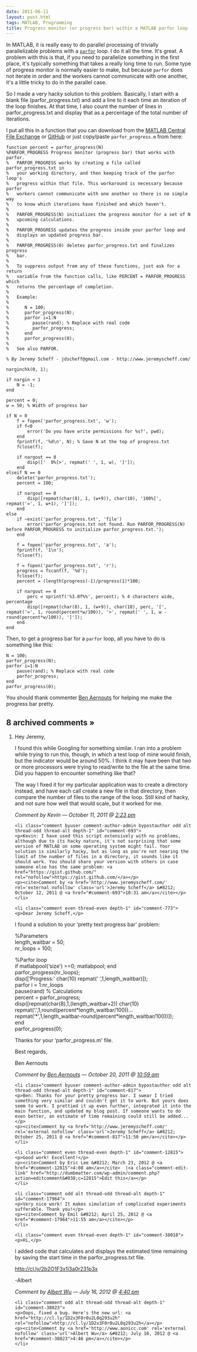 ```yaml
---
date: 2011-06-11
layout: post.html
tags: MATLAB, Programming
title: Progress monitor (or progress bar) within a MATLAB parfor loop
---
```


In MATLAB, it is really easy to do parallel processing of trivially parallelizable problems with a <a href="http://www.mathworks.com/help/toolbox/distcomp/parfor.html">`parfor`</a> loop. I do it all the time. It's great. A problem with this is that, if you need to parallelize something in the first place, it's typically something that takes a really long time to run. Some type of progress monitor is normally easier to make, but because `parfor` does not iterate in order and the workers cannot communicate with one another, it's a little tricky to do in the parallel case.

<!--more-->

So I made a very hacky solution to this problem. Basically, I start with a blank file (parfor_progress.txt) and add a line to it each time an iteration of the loop finishes. At that time, I also count the number of lines in parfor_progress.txt and display that as a percentage of the total number of iterations.

I put all this in a function that you can download from the <a href="http://www.mathworks.com/matlabcentral/fileexchange/32101">MATLAB Central File Exchange</a> or <a href="https://github.com/dumbmatter/parfor_progress">GitHub</a> or just copy/paste <code>parfor_progress.m</code> from here:

    function percent = parfor_progress(N)
    %PARFOR_PROGRESS Progress monitor (progress bar) that works with parfor.
    %   PARFOR_PROGRESS works by creating a file called parfor_progress.txt in
    %   your working directory, and then keeping track of the parfor loop's
    %   progress within that file. This workaround is necessary because parfor
    %   workers cannot communicate with one another so there is no simple way
    %   to know which iterations have finished and which haven't.
    %
    %   PARFOR_PROGRESS(N) initializes the progress monitor for a set of N
    %   upcoming calculations.
    %
    %   PARFOR_PROGRESS updates the progress inside your parfor loop and
    %   displays an updated progress bar.
    %
    %   PARFOR_PROGRESS(0) deletes parfor_progress.txt and finalizes progress
    %   bar.
    %
    %   To suppress output from any of these functions, just ask for a return
    %   variable from the function calls, like PERCENT = PARFOR_PROGRESS which
    %   returns the percentage of completion.
    %
    %   Example:
    %
    %      N = 100;
    %      parfor_progress(N);
    %      parfor i=1:N
    %         pause(rand); % Replace with real code
    %         parfor_progress;
    %      end
    %      parfor_progress(0);
    %
    %   See also PARFOR.

    % By Jeremy Scheff - jdscheff@gmail.com - http://www.jeremyscheff.com/

    narginchk(0, 1);

    if nargin < 1
        N = -1;
    end

    percent = 0;
    w = 50; % Width of progress bar

    if N > 0
        f = fopen('parfor_progress.txt', 'w');
        if f<0
            error('Do you have write permissions for %s?', pwd);
        end
        fprintf(f, '%d\n', N); % Save N at the top of progress.txt
        fclose(f);
        
        if nargout == 0
            disp(['  0%[>', repmat(' ', 1, w), ']']);
        end
    elseif N == 0
        delete('parfor_progress.txt');
        percent = 100;
        
        if nargout == 0
            disp([repmat(char(8), 1, (w+9)), char(10), '100%[', repmat('=', 1, w+1), ']']);
        end
    else
        if ~exist('parfor_progress.txt', 'file')
            error('parfor_progress.txt not found. Run PARFOR_PROGRESS(N) before PARFOR_PROGRESS to initialize parfor_progress.txt.');
        end
        
        f = fopen('parfor_progress.txt', 'a');
        fprintf(f, '1\n');
        fclose(f);
        
        f = fopen('parfor_progress.txt', 'r');
        progress = fscanf(f, '%d');
        fclose(f);
        percent = (length(progress)-1)/progress(1)*100;
        
        if nargout == 0
            perc = sprintf('%3.0f%%', percent); % 4 characters wide, percentage
            disp([repmat(char(8), 1, (w+9)), char(10), perc, '[', repmat('=', 1, round(percent*w/100)), '>', repmat(' ', 1, w - round(percent*w/100)), ']']);
        end
    end

Then, to get a progress bar for a `parfor` loop, all you have to do is something like this:

    N = 100;
    parfor_progress(N);
    parfor i=1:N
        pause(rand); % Replace with real code
        parfor_progress;
    end
    parfor_progress(0);

You should thank commenter <a href="#comment-773">Ben Aernouts</a> for helping me make the progress bar pretty.

<h2 id="comments">8 archived comments &raquo;</h2>

<ol id="commentlist">
    <li class="comment even thread-even depth-1" id="comment-680">
    <p>Hey Jeremy,</p>
<p>I found this while Googling for something similar. I ran into a problem while trying to run this, though, in which a test loop of mine would finish, but the indicator would be around 50%. I think it may have been that two or more processors were trying to read/write to the file at the same time. Did you happen to encounter something like that?</p>
<p>The way I fixed it for my particular application was to create a directory instead, and have each call create a new file in that directory, then compare the number of files to the range of the loop. Still kind of hacky, and not sure how well that would scale, but it worked for me.</p>
    <p><cite>Comment by Kevin &#8212; October 11, 2011 @ <a href="#comment-680">2:23 pm</a></cite></p>
    </li>

    <li class="comment byuser comment-author-admin bypostauthor odd alt thread-odd thread-alt depth-1" id="comment-693">
    <p>Kevin: I have used this script extensively with no problems, although due to its hacky nature, it's not surprising that some version of MATLAB on some operating system might fail. Your solution is similarly hacky, but as long as you're not nearing the limit of the number of files in a directory, it sounds like it should work. You should share your version with others in case someone else has the same problem: <a href="https://gist.github.com/" rel="nofollow">https://gist.github.com/</a></p>
    <p><cite>Comment by <a href='http://www.jeremyscheff.com/' rel='external nofollow' class='url'>Jeremy Scheff</a> &#8212; October 12, 2011 @ <a href="#comment-693">10:31 am</a></cite></p>
    </li>

    <li class="comment even thread-even depth-1" id="comment-773">
    <p>Dear Jeremy Scheff,</p>
<p>I found a solution to your &#8216;pretty text progress bar' problem:</p>
<p>%Parameters<br />
length_waitbar = 50;<br />
nr_loops = 100;</p>
<p>%Parfor loop<br />
if matlabpool(&#8216;size') ==0; matlabpool; end<br />
parfor_progress(nr_loops);<br />
disp([&#8216;Progress:' char(10) repmat(&#8216; &#8216;,1,length_waitbar)]);<br />
parfor i = 1:nr_loops<br />
    pause(rand) % Calculations<br />
    percent = parfor_progress;<br />
    disp([repmat(char(8),1,(length_waitbar+2)) char(10) repmat(&#8216;.',1,round(percent*length_waitbar/100))...<br />
        repmat(&#8216;*',1,length_waitbar-round(percent*length_waitbar/100))]);<br />
end<br />
parfor_progress(0);</p>
<p>Thanks for your &#8216;parfor_progress.m' file.</p>
<p>Best regards,</p>
<p>Ben Aernouts</p>
    <p><cite>Comment by <a href='http://www.kuleuven.be/wieiswie/en/person/u0072735' rel='external nofollow' class='url'>Ben Aernouts</a> &#8212; October 20, 2011 @ <a href="#comment-773">10:59 am</a></cite></p>
    </li>

    <li class="comment byuser comment-author-admin bypostauthor odd alt thread-odd thread-alt depth-1" id="comment-817">
    <p>Ben: Thanks for your pretty progress bar. I swear I tried something very similar and couldn't get it to work. But yours does seem to work. I prettied it up even further, integrated it into the main function, and updated my blog post. If someone wants to do even better, an estimate of time remaining could still be added...</p>
    <p><cite>Comment by <a href='http://www.jeremyscheff.com/' rel='external nofollow' class='url'>Jeremy Scheff</a> &#8212; October 25, 2011 @ <a href="#comment-817">11:50 pm</a></cite></p>
    </li>

    <li class="comment even thread-even depth-1" id="comment-12815">
    <p>Good work! Excellent!</p>
    <p><cite>Comment by Eric Lee &#8212; March 23, 2012 @ <a href="#comment-12815">4:08 am</a></cite>  |<a class="comment-edit-link" href="http://dumbmatter.com/wp-admin/comment.php?action=editcomment&#038;c=12815">Edit this</a></p>
    </li>

    <li class="comment odd alt thread-odd thread-alt depth-1" id="comment-17964">
    <p>Very nice work! It makes simulation of complicated experiments sufferable. Thank you!</p>
    <p><cite>Comment by Emil &#8212; April 25, 2012 @ <a href="#comment-17964">11:55 am</a></cite></p>
    </li>

    <li class="comment even thread-even depth-1" id="comment-38018">
    <p>Hi,</p>
<p>I added code that calculates and displays the estimated time remaining by saving the start time in the parfor_progress.txt file.</p>
<p><a href="http://cl.ly/2b2O1F3x1i3a0r231p3x" rel="nofollow">http://cl.ly/2b2O1F3x1i3a0r231p3x</a></p>
<p>-Albert</p>
    <p><cite>Comment by <a href='http://www.aonicc.com' rel='external nofollow' class='url'>Albert Wu</a> &#8212; July 16, 2012 @ <a href="#comment-38018">4:40 pm</a></cite></p>
    </li>

    <li class="comment odd alt thread-odd thread-alt depth-1" id="comment-38023">
    <p>Oops, fixed a bug. Here's the new url: <a href="http://cl.ly/1D2x3F0r0u2L0q293u2h" rel="nofollow">http://cl.ly/1D2x3F0r0u2L0q293u2h</a></p>
    <p><cite>Comment by <a href='http://www.aonicc.com' rel='external nofollow' class='url'>Albert Wu</a> &#8212; July 16, 2012 @ <a href="#comment-38023">4:46 pm</a></cite></p>
    </li>


</ol>
